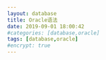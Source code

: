 ```yaml
---
layout: database
title: Oracle语法
date: 2019-09-01 18:00:42
#categories: [database,oracle]
tags: [database,oracle]
#encrypt: true
---
```

